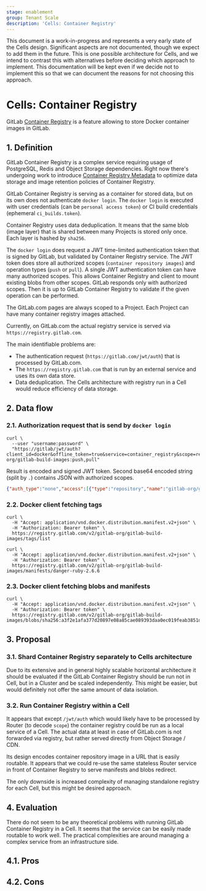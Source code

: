 ```yaml
---
stage: enablement
group: Tenant Scale
description: 'Cells: Container Registry'
---
```


<!-- vale gitlab.FutureTense = NO -->

This document is a work-in-progress and represents a very early state of the
Cells design. Significant aspects are not documented, though we expect to add
them in the future. This is one possible architecture for Cells, and we intend to
contrast this with alternatives before deciding which approach to implement.
This documentation will be kept even if we decide not to implement this so that
we can document the reasons for not choosing this approach.

# Cells: Container Registry

GitLab [Container Registry](../../../../user/packages/container_registry/index.md) is a feature allowing to store Docker container images in GitLab.

## 1. Definition

GitLab Container Registry is a complex service requiring usage of PostgreSQL, Redis and Object Storage dependencies.
Right now there's undergoing work to introduce [Container Registry Metadata](../../container_registry_metadata_database/index.md) to optimize data storage and image retention policies of Container Registry.

GitLab Container Registry is serving as a container for stored data, but on its own does not authenticate `docker login`.
The `docker login` is executed with user credentials (can be `personal access token`) or CI build credentials (ephemeral `ci_builds.token`).

Container Registry uses data deduplication.
It means that the same blob (image layer) that is shared between many Projects is stored only once.
Each layer is hashed by `sha256`.

The `docker login` does request a JWT time-limited authentication token that is signed by GitLab, but validated by Container Registry service.
The JWT token does store all authorized scopes (`container repository images`) and operation types (`push` or `pull`).
A single JWT authentication token can have many authorized scopes.
This allows Container Registry and client to mount existing blobs from other scopes.
GitLab responds only with authorized scopes.
Then it is up to GitLab Container Registry to validate if the given operation can be performed.

The GitLab.com pages are always scoped to a Project.
Each Project can have many container registry images attached.

Currently, on GitLab.com the actual registry service is served via `https://registry.gitlab.com`.

The main identifiable problems are:

- The authentication request (`https://gitlab.com/jwt/auth`) that is processed by GitLab.com.
- The `https://registry.gitlab.com` that is run by an external service and uses its own data store.
- Data deduplication. The Cells architecture with registry run in a Cell would reduce efficiency of data storage.

## 2. Data flow

### 2.1. Authorization request that is send by `docker login`

```shell
curl \
  --user "username:password" \
  "https://gitlab/jwt/auth?client_id=docker&offline_token=true&service=container_registry&scope=repository:gitlab-org/gitlab-build-images:push,pull"
```

Result is encoded and signed JWT token. Second base64 encoded string (split by `.`) contains JSON with authorized scopes.

```json
{"auth_type":"none","access":[{"type":"repository","name":"gitlab-org/gitlab-build-images","actions":["pull"]}],"jti":"61ca2459-091c-4496-a3cf-01bac51d4dc8","aud":"container_registry","iss":"omnibus-gitlab-issuer","iat":1669309469,"nbf":166}
```

### 2.2. Docker client fetching tags

```shell
curl \
  -H "Accept: application/vnd.docker.distribution.manifest.v2+json" \
  -H "Authorization: Bearer token" \
  https://registry.gitlab.com/v2/gitlab-org/gitlab-build-images/tags/list

curl \
  -H "Accept: application/vnd.docker.distribution.manifest.v2+json" \
  -H "Authorization: Bearer token" \
  https://registry.gitlab.com/v2/gitlab-org/gitlab-build-images/manifests/danger-ruby-2.6.6
```

### 2.3. Docker client fetching blobs and manifests

```shell
curl \
  -H "Accept: application/vnd.docker.distribution.manifest.v2+json" \
  -H "Authorization: Bearer token" \
  https://registry.gitlab.com/v2/gitlab-org/gitlab-build-images/blobs/sha256:a3f2e1afa377d20897e08a85cae089393daa0ec019feab3851d592248674b416
```

## 3. Proposal

### 3.1. Shard Container Registry separately to Cells architecture

Due to its extensive and in general highly scalable horizontal architecture it should be evaluated if the GitLab Container Registry should be run not in Cell, but in a Cluster and be scaled independently.
This might be easier, but would definitely not offer the same amount of data isolation.

### 3.2. Run Container Registry within a Cell

It appears that except `/jwt/auth` which would likely have to be processed by Router (to decode `scope`) the container registry could be run as a local service of a Cell.
The actual data at least in case of GitLab.com is not forwarded via registry, but rather served directly from Object Storage / CDN.

Its design encodes container repository image in a URL that is easily routable.
It appears that we could re-use the same stateless Router service in front of Container Registry to serve manifests and blobs redirect.

The only downside is increased complexity of managing standalone registry for each Cell, but this might be desired approach.

## 4. Evaluation

There do not seem to be any theoretical problems with running GitLab Container Registry in a Cell.
It seems that the service can be easily made routable to work well.
The practical complexities are around managing a complex service from an infrastructure side.

## 4.1. Pros

## 4.2. Cons
